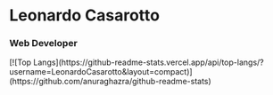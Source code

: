 


<h1>Leonardo Casarotto</h1>
<h3>Web Developer</h3>
[![Top Langs](https://github-readme-stats.vercel.app/api/top-langs/?username=LeonardoCasarotto&layout=compact)](https://github.com/anuraghazra/github-readme-stats)
